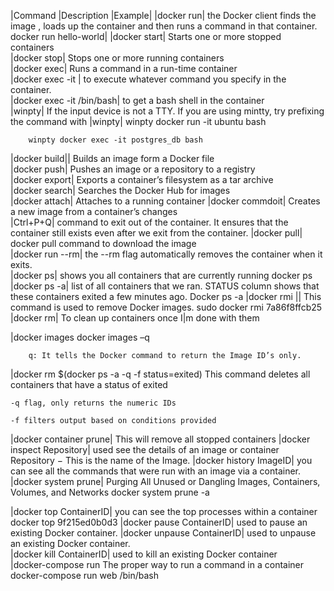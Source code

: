 |Command	|Description	|Example|
|docker run|	the Docker client finds the image , loads up the container and then runs a command in that container.	docker run hello-world|
|docker start|	Starts one or more stopped containers	
|docker stop|	Stops one or more running containers	
|docker exec|	Runs a command in a run-time container	
|docker exec -it <container name> <command>|	to execute whatever command you specify in the container.	
|docker exec -it <container name> /bin/bash|	to get a bash shell in the container	
|winpty| 	If the input device is not a TTY. If you are using mintty, try prefixing the command with |winpty|	winpty docker run -it ubuntu bash
		
		winpty docker exec -it postgres_db bash
|docker build|| Builds an image form a Docker file	
|docker push| 
	Pushes an image or a repository to a registry	
|docker export|	Exports a container’s filesystem as a tar archive	
|docker search| 
	Searches the Docker Hub for images	
|docker attach|
	Attaches to a running container	
|docker commdoit|	Creates a new image from a container’s changes	
|Ctrl+P+Q|	command to exit out of the container. It ensures that the container still exists even after we exit from the container.	
|docker pull| 	docker pull command to download the image	
|docker run --rm|	the --rm flag automatically removes the container when it exits.	
|docker ps|	shows you all containers that are currently running	docker ps
|docker ps -a|	list of all containers that we ran. STATUS column shows that these containers exited a few minutes ago.	Docker ps -a
|docker rmi <imageID>||	This command is used to remove Docker images.	sudo docker rmi 7a86f8ffcb25 
|docker rm|	To clean up containers once I|m done with them	
		
|docker images 		docker images –q
		
		q: It tells the Docker command to return the Image ID’s only.
|docker rm $(docker ps -a -q -f status=exited)	This command deletes all containers that have a status of exited	
	
	-q flag, only returns the numeric IDs 
	
	-f filters output based on conditions provided
|docker container prune|	This will remove all stopped containers	
|docker inspect Repository|	used see the details of an image or container	Repository − This is the name of the Image.
|docker history ImageID| 	you can see all the commands that were run with an image via a container.	
|docker system prune|	Purging All Unused or Dangling Images, Containers, Volumes, and Networks	docker system prune -a
	
|docker top ContainerID| 	you can see the top processes within a container	docker top 9f215ed0b0d3
|docker pause ContainerID| 	used to pause an existing Docker container.	
|docker unpause ContainerID|	used to unpause an existing Docker container.	
|docker kill ContainerID|	used to kill an existing Docker container	
|docker-compose run <container name> <command>	The proper way to run a command in a container	docker-compose run web /bin/bash

